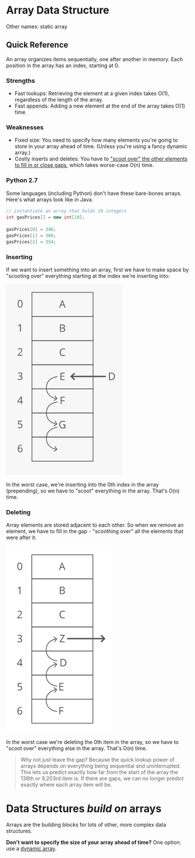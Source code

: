 # Array Data Structure

Other names: static array

## Quick Reference
An array organizes items sequentially, one after another in memory. Each position in the array has an index, starting at 0.

### Strengths
- Fast lookups: Retrieving the element at a given index takes O(1), regardless of the length of the array.
- Fast appends: Adding a new element at the end of the array takes O(1) time.

### Weaknesses
- Fixed size: You need to  specify how many elements you're going to store in your array ahead of time. (Unless you're using a fancy dynamic array.)
- Costly inserts and deletes: You have to ["scoot over" the other elements to fill in or close gaps](), which takes worse-case O(n) time.

### Python 2.7

Some languages (including Python) don't have these bare-bones arrays. Here's what arrays look like in Java.

```java
// instantiate an array that holds 10 integers
int gasPrices[] = new int[10];

gasPrices[0] = 346;
gasPrices[1] = 360;
gasPrices[2] = 354;
```

### Inserting

If we want to insert something into an array, first we have to make space by "scooting over" everything starting at the index we're inserting into:

  ![alt text](../resources/array_data_structure/inserting.PNG)

In the worst case, we're inserting into the 0th index in the array (prepending), so we have to "scoot" everything in the array. That's O(n) time.

### Deleting

Array elements are stored adjacent to each other. So when we remove an element, we have to fill in the gap - "scoothing over" all the elements that were after it.

  ![alt text](../resources/array_data_structure/deleting.PNG)

In the worst case we're deleting the 0th item in the array, so we have to "scoot over" everything else in the array. That's O(n) time.

> Why not just leave the gap? Because the quick lookup power of arrays depends on everything being sequential and uninterrupted. This lets us predict exactly how far from the start of the array the 138th or 9,203rd item is. If there are gaps, we can no longer predict exactly where each array item will be.

# Data Structures _build on_ arrays

Arrays are the building blocks for lots of other, more complex data structures.

**Don't want to specify the size of your array ahead of time?** One option: use a [dynamic array]().
